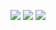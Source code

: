 ![](https://img.shields.io/twitter/follow/lemonade19x?style=social)
![](https://img.shields.io/discord/686108395333615627)
![](https://img.shields.io/github/followers/lemonade19x?style=social)
